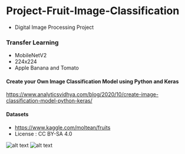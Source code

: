 # Project-Fruit-Image-Classification
- Digital Image Processing Project

### Transfer Learning
- MobileNetV2
- 224x224
- Apple Banana and Tomato

#### Create your Own Image Classification Model using Python and Keras
https://www.analyticsvidhya.com/blog/2020/10/create-image-classification-model-python-keras/

#### Datasets
- https://www.kaggle.com/moltean/fruits
- License : CC BY-SA 4.0


![alt text](https://github.com/lacakp/Project-Fruit-Image-Classification/blob/f6cd437612b9195b1dd6e429e466cf1c281bcabb/DIP.png)
![alt text](https://github.com/lacakp/Project-Fruit-Image-Classification/blob/004fe497ee99218f004f959b7dabde7960c04460/ML.png)

